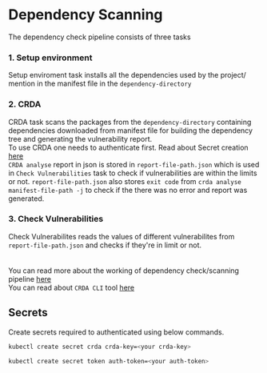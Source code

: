 # Dependency Scanning

The dependency check pipeline consists of three tasks
### 1. Setup environment  
Setup enviroment task installs all the dependencies used by the project/ mention in the manifest file in the `dependency-directory`
### 2. CRDA  
CRDA task scans the packages from the `dependency-directory` containing dependencies downloaded from manifest file for building the dependency tree and generating the vulnerability report.  
To use CRDA one needs to authenticate first. Read about Secret creation [here](#Secrets)  
`CRDA analyse` report in json is stored in `report-file-path.json` which is used in `Check Vulnerabilities` task to check if vulnerabilities are within the limits or not. 
`report-file-path.json` also stores `exit code` from `crda analyse manifest-file-path -j` to check if the there was no error and report was generated.  
### 3. Check Vulnerabilities
Check Vulnerabilites reads the values of different vulnerabilites from `report-file-path.json` and checks if they're in limit or not.  
  <br/><br/>
You can read more about the working of dependency check/scanning pipeline [here](https://docs.google.com/document/d/1-JuzNR9dJMXXo-cJeC4FAuSLAhxXnwCBYm2zNGJ30Lw/edit?usp=sharing)  
You can read about `CRDA CLI` tool [here](https://github.com/fabric8-analytics/cli-tools/blob/main/docs/cli_README.md)  
  
 ## Secrets
 Create secrets required to authenticated using below commands.  
 
 ```bash
 kubectl create secret crda crda-key=<your crda-key>
 ```  
 
 ```bash
 kubectl create secret token auth-token=<your auth-token>
 ``` 
 

